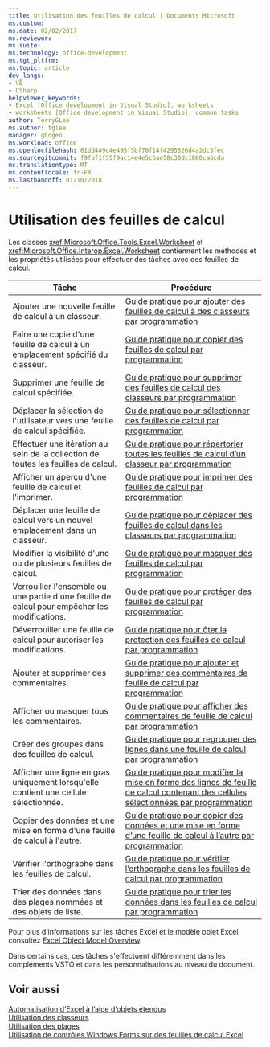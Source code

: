 ```yaml
---
title: Utilisation des feuilles de calcul | Documents Microsoft
ms.custom: 
ms.date: 02/02/2017
ms.reviewer: 
ms.suite: 
ms.technology: office-development
ms.tgt_pltfrm: 
ms.topic: article
dev_langs:
- VB
- CSharp
helpviewer_keywords:
- Excel [Office development in Visual Studio], worksheets
- worksheets [Office development in Visual Studio], common tasks
author: TerryGLee
ms.author: tglee
manager: ghogen
ms.workload: office
ms.openlocfilehash: 61dd449c4e495f5bf70f14f4295526d4a2dc3fec
ms.sourcegitcommit: f9fbf1f55f9ac14e4e5c6ae58c30dc1800ca6cda
ms.translationtype: MT
ms.contentlocale: fr-FR
ms.lasthandoff: 01/10/2018
---
```

# <a name="working-with-worksheets"></a>Utilisation des feuilles de calcul
  Les classes <xref:Microsoft.Office.Tools.Excel.Worksheet> et <xref:Microsoft.Office.Interop.Excel.Worksheet> contiennent les méthodes et les propriétés utilisées pour effectuer des tâches avec des feuilles de calcul.  
  
|Tâche|Procédure|  
|----------|---------------|  
|Ajouter une nouvelle feuille de calcul à un classeur.|[Guide pratique pour ajouter des feuilles de calcul à des classeurs par programmation](../vsto/how-to-programmatically-add-new-worksheets-to-workbooks.md)|  
|Faire une copie d'une feuille de calcul à un emplacement spécifié du classeur.|[Guide pratique pour copier des feuilles de calcul par programmation](../vsto/how-to-programmatically-copy-worksheets.md)|  
|Supprimer une feuille de calcul spécifiée.|[Guide pratique pour supprimer des feuilles de calcul des classeurs par programmation](../vsto/how-to-programmatically-delete-worksheets-from-workbooks.md)|  
|Déplacer la sélection de l'utilisateur vers une feuille de calcul spécifiée.|[Guide pratique pour sélectionner des feuilles de calcul par programmation](../vsto/how-to-programmatically-select-worksheets.md)|  
|Effectuer une itération au sein de la collection de toutes les feuilles de calcul.|[Guide pratique pour répertorier toutes les feuilles de calcul d’un classeur par programmation](../vsto/how-to-programmatically-list-all-worksheets-in-a-workbook.md)|  
|Afficher un aperçu d'une feuille de calcul et l'imprimer.|[Guide pratique pour imprimer des feuilles de calcul par programmation](../vsto/how-to-programmatically-print-worksheets.md)|  
|Déplacer une feuille de calcul vers un nouvel emplacement dans un classeur.|[Guide pratique pour déplacer des feuilles de calcul dans les classeurs par programmation](../vsto/how-to-programmatically-move-worksheets-within-workbooks.md)|  
|Modifier la visibilité d'une ou de plusieurs feuilles de calcul.|[Guide pratique pour masquer des feuilles de calcul par programmation](../vsto/how-to-programmatically-hide-worksheets.md)|  
|Verrouiller l'ensemble ou une partie d'une feuille de calcul pour empêcher les modifications.|[Guide pratique pour protéger des feuilles de calcul par programmation](../vsto/how-to-programmatically-protect-worksheets.md)|  
|Déverrouiller une feuille de calcul pour autoriser les modifications.|[Guide pratique pour ôter la protection des feuilles de calcul par programmation](../vsto/how-to-programmatically-remove-protection-from-worksheets.md)|  
|Ajouter et supprimer des commentaires.|[Guide pratique pour ajouter et supprimer des commentaires de feuille de calcul par programmation](../vsto/how-to-programmatically-add-and-delete-worksheet-comments.md)|  
|Afficher ou masquer tous les commentaires.|[Guide pratique pour afficher des commentaires de feuille de calcul par programmation](../vsto/how-to-programmatically-display-worksheet-comments.md)|  
|Créer des groupes dans des feuilles de calcul.|[Guide pratique pour regrouper des lignes dans une feuille de calcul par programmation](../vsto/how-to-programmatically-group-rows-in-a-worksheet.md)|  
|Afficher une ligne en gras uniquement lorsqu'elle contient une cellule sélectionnée.|[Guide pratique pour modifier la mise en forme des lignes de feuille de calcul contenant des cellules sélectionnées par programmation](../vsto/how-to-programmatically-change-formatting-in-worksheet-rows-containing-selected-cells.md)|  
|Copier des données et une mise en forme d'une feuille de calcul à l'autre.|[Guide pratique pour copier des données et une mise en forme d’une feuille de calcul à l’autre par programmation](../vsto/how-to-programmatically-copy-data-and-formatting-across-worksheets.md)|  
|Vérifier l'orthographe dans les feuilles de calcul.|[Guide pratique pour vérifier l’orthographe dans les feuilles de calcul par programmation](../vsto/how-to-programmatically-check-spelling-in-worksheets.md)|  
|Trier des données dans des plages nommées et des objets de liste.|[Guide pratique pour trier les données dans les feuilles de calcul par programmation](../vsto/how-to-programmatically-sort-data-in-worksheets.md)|  
  
 Pour plus d’informations sur les tâches Excel et le modèle objet Excel, consultez [Excel Object Model Overview](../vsto/excel-object-model-overview.md).  
  
 Dans certains cas, ces tâches s'effectuent différemment dans les compléments VSTO et dans les personnalisations au niveau du document.  
  
## <a name="see-also"></a>Voir aussi  
 [Automatisation d’Excel à l’aide d’objets étendus](../vsto/automating-excel-by-using-extended-objects.md)   
 [Utilisation des classeurs](../vsto/working-with-workbooks.md)   
 [Utilisation des plages](../vsto/working-with-ranges.md)   
 [Utilisation de contrôles Windows Forms sur des feuilles de calcul Excel](../vsto/using-windows-forms-controls-on-excel-worksheets.md)  
  
  